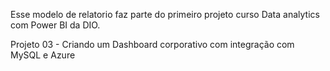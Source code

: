 Esse modelo de relatorio faz parte do primeiro projeto curso Data analytics com Power BI da DIO.

Projeto 03 - Criando um Dashboard corporativo com integração com MySQL e Azure

